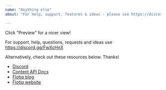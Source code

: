 ```yaml
---
name: "Anything else"
about: "For help, support, features & ideas - please use https://discord.gg/FwXcHnX"

---
```


Click "Preview" for a nicer view!

For support, help, questions, requests and ideas use https://discord.gg/FwXcHnX

Alternatively, check out these resources below. Thanks!

- [Discord](https://discord.gg/FwXcHnX)
- [Content API Docs](https://flotiq.com/docs/)
- [Flotiq blog](https://flotiq.com/blog/)
- [Flotiq website](https://flotiq.com)
